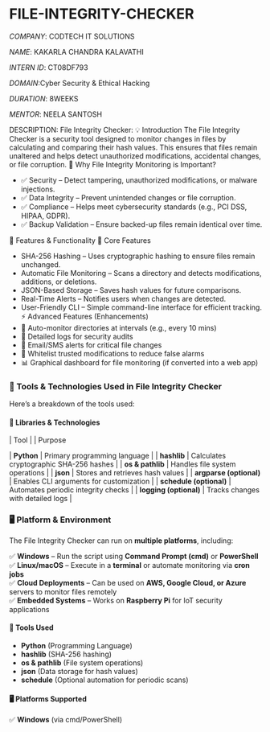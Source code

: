 # FILE-INTEGRITY-CHECKER

*COMPANY*: CODTECH IT SOLUTIONS

*NAME*:  KAKARLA CHANDRA KALAVATHI 

*INTERN ID*: CT08DF793

*DOMAIN*:Cyber Security & Ethical Hacking

*DURATION*: 8WEEKS

*MENTOR*: NEELA SANTOSH

DESCRIPTION:
File Integrity Checker:
💡 Introduction
The File Integrity Checker is a security tool designed to monitor changes in files by calculating and comparing their hash values. This ensures that files remain unaltered and helps detect unauthorized modifications, accidental changes, or file corruption.
🔐 Why File Integrity Monitoring is Important?
- ✅ Security – Detect tampering, unauthorized modifications, or malware injections.
- ✅ Data Integrity – Prevent unintended changes or file corruption.
- ✅ Compliance – Helps meet cybersecurity standards (e.g., PCI DSS, HIPAA, GDPR).
- ✅ Backup Validation – Ensure backed-up files remain identical over time.

🚀 Features & Functionality
🔎 Core Features
- SHA-256 Hashing – Uses cryptographic hashing to ensure files remain unchanged.
- Automatic File Monitoring – Scans a directory and detects modifications, additions, or deletions.
- JSON-Based Storage – Saves hash values for future comparisons.
- Real-Time Alerts – Notifies users when changes are detected.
- User-Friendly CLI – Simple command-line interface for efficient tracking.
⚡ Advanced Features (Enhancements)
- 📍 Auto-monitor directories at intervals (e.g., every 10 mins)
- 📜 Detailed logs for security audits
- 🚨 Email/SMS alerts for critical file changes
- 🛑 Whitelist trusted modifications to reduce false alarms
- 📊 Graphical dashboard for file monitoring (if converted into a web app)

### **🔧 Tools & Technologies Used in File Integrity Checker**
Here’s a breakdown of the tools used:

#### **📜 Libraries & Technologies**
| Tool |                  | Purpose 

| **Python**              | Primary programming language |
| **hashlib**             | Calculates cryptographic SHA-256 hashes |
| **os & pathlib**        | Handles file system operations |
| **json**                | Stores and retrieves hash values |
| **argparse (optional)** | Enables CLI arguments for customization |
| **schedule (optional)** | Automates periodic integrity checks |
| **logging (optional)**  | Tracks changes with detailed logs |

### **🖥️ Platform & Environment**
The File Integrity Checker can run on **multiple platforms**, including:

✅ **Windows** – Run the script using **Command Prompt (cmd)** or **PowerShell**  
✅ **Linux/macOS** – Execute in a **terminal** or automate monitoring via **cron jobs**  
✅ **Cloud Deployments** – Can be used on **AWS, Google Cloud, or Azure** servers to monitor files remotely  
✅ **Embedded Systems** – Works on **Raspberry Pi** for IoT security applications  

#### **🔧 Tools Used**
- **Python** (Programming Language)
- **hashlib** (SHA-256 hashing)
- **os & pathlib** (File system operations)
- **json** (Data storage for hash values)
- **schedule** (Optional automation for periodic scans)

#### **🖥️ Platforms Supported**
✅ **Windows** (via cmd/PowerShell)  






